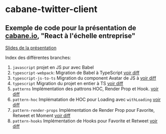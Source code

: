 # cabane-twitter-client

## Exemple de code pour la présentation de [cabane.io](https://cabane.io/), "React à l'échelle entreprise"

[Slides de la présentation](https://github.com/wfortin/cabane-twitter-client/blob/master/react-talk.pdf)

Index des différentes branches:

1. `javascript` projet en JS pur avec Babel
1. `typescript-webpack`: Migration de Babel à TypeScript [voir diff](https://github.com/wfortin/cabane-twitter-client/compare/javascript...typescript-webpack?expand=1)
1. `typescript-js-to-ts` Migration du component Avatar de JS à [voir diff](https://github.com/wfortin/cabane-twitter-client/compare/javascript...typescript-js-to-ts?expand=1)
1. `typescript` Migration du projet en entier à TS [voir diff](https://github.com/wfortin/cabane-twitter-client/compare/typescript-js-to-ts...typescript?expand=1)
1. `patterns` Implémentation des pattrons HOC, Render Prop et Hook. [voir diff](https://github.com/wfortin/cabane-twitter-client/compare/typescript...patterns?expand=1)
1. `pattern-hoc` Implématation de HOC pour Loading avec `withLoading` [voir diff](https://github.com/wfortin/cabane-twitter-client/compare/patterns...pattern-hoc?expand=1)
1. `pattern-render-props` Implémentation de Render Prop pour Favorite, Retweet et Moment [voir diff](https://github.com/wfortin/cabane-twitter-client/compare/pattern-hoc...pattern-render-props?expand=1)
1. `pattern-hooks` Implémentation de Hooks pour Favorite et Retweet [voir diff](https://github.com/wfortin/cabane-twitter-client/compare/pattern-render-props...pattern-hooks?expand=1)
